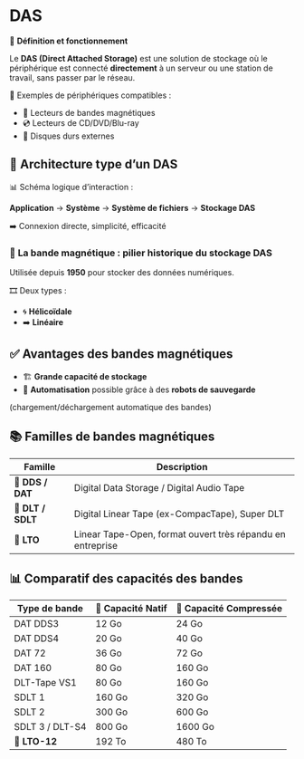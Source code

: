 # DAS

🔧 **Définition et fonctionnement**

Le **DAS (Direct Attached Storage)** est une solution de stockage où le périphérique est connecté **directement** à un serveur ou une station de travail, sans passer par le réseau.

📎 Exemples de périphériques compatibles :

- 📼 Lecteurs de bandes magnétiques
- 💿 Lecteurs de CD/DVD/Blu-ray
- 💾 Disques durs externes



## 🧠 **Architecture type d’un DAS**

📊 Schéma logique d’interaction :

**Application** → **Système** → **Système de fichiers** → **Stockage DAS**

➡️ Connexion directe, simplicité, efficacité



### 📼 **La bande magnétique : pilier historique du stockage DAS**

Utilisée depuis **1950** pour stocker des données numériques.

🎞️ Deux types :

- 🌀 **Hélicoïdale**
- ➡️ **Linéaire**



## ✅ **Avantages des bandes magnétiques**

- 🏗️ **Grande capacité de stockage**
- 🤖 **Automatisation** possible grâce à des **robots de sauvegarde**

(chargement/déchargement automatique des bandes)



## 📚 **Familles de bandes magnétiques**

| **Famille** | **Description** |
|----|----|
| 💽 **DDS / DAT** | Digital Data Storage / Digital Audio Tape |
| 📼 **DLT / SDLT** | Digital Linear Tape (ex-CompacTape), Super DLT |
| 🧷 **LTO** | Linear Tape-Open, format ouvert très répandu en entreprise |



## 📊 **Comparatif des capacités des bandes**

| **Type de bande** | **🧊 Capacité Natif** | **💨 Capacité Compressée** |
|-------------------|-----------------------|----------------------------|
| DAT DDS3          | 12 Go                 | 24 Go                      |
| DAT DDS4          | 20 Go                 | 40 Go                      |
| DAT 72            | 36 Go                 | 72 Go                      |
| DAT 160           | 80 Go                 | 160 Go                     |
| DLT-Tape VS1      | 80 Go                 | 160 Go                     |
| SDLT 1            | 160 Go                | 320 Go                     |
| SDLT 2            | 300 Go                | 600 Go                     |
| SDLT 3 / DLT-S4   | 800 Go                | 1600 Go                    |
| 🧷 **LTO-12**     | 192 To                | 480 To                     |
